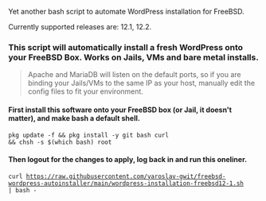 Yet another bash script to automate WordPress installation for FreeBSD.

Currently supported releases are: 12.1, 12.2.

### This script will automatically install a fresh WordPress onto your FreeBSD Box. Works on Jails, VMs and bare metal installs.
> Apache and MariaDB will listen on the default ports, so if you are binding your Jails/VMs to the same IP as your host, manually edit the config files to fit your environment.

#### First install this software onto your FreeBSD box (or Jail, it doesn't matter), and make bash a default shell.
<code>pkg update -f && pkg install -y git bash curl && chsh -s $(which bash) root</code>

#### Then logout for the changes to apply, log back in and run this oneliner.
<code>curl https://raw.githubusercontent.com/yaroslav-gwit/freebsd-wordpress-autoinstaller/main/wordpress-installation-freebsd12-1.sh | bash - </code>
